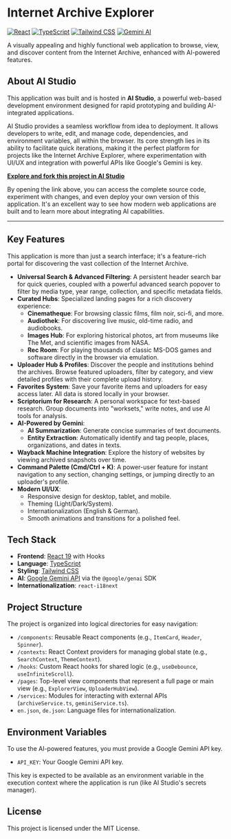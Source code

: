 # Internet Archive Explorer

[![React](https://img.shields.io/badge/React-19-blue?logo=react)](https://react.dev/) [![TypeScript](https://img.shields.io/badge/TypeScript-5.x-blue?logo=typescript)](https://www.typescriptlang.org/) [![Tailwind CSS](https://img.shields.io/badge/Tailwind_CSS-3.x-blue?logo=tailwindcss)](https://tailwindcss.com/) [![Gemini AI](https://img.shields.io/badge/AI-Gemini-blue?logo=google)](https://ai.google.dev/)

A visually appealing and highly functional web application to browse, view, and discover content from the Internet Archive, enhanced with AI-powered features.

## About AI Studio

This application was built and is hosted in **AI Studio**, a powerful web-based development environment designed for rapid prototyping and building AI-integrated applications.

AI Studio provides a seamless workflow from idea to deployment. It allows developers to write, edit, and manage code, dependencies, and environment variables, all within the browser. Its core strength lies in its ability to facilitate quick iterations, making it the perfect platform for projects like the Internet Archive Explorer, where experimentation with UI/UX and integration with powerful APIs like Google's Gemini is key.

**[Explore and fork this project in AI Studio](https://ai.studio/apps/drive/1GWHcbnmh7qZKnqj_rXUyrQYBzkoCJ4E-)**

By opening the link above, you can access the complete source code, experiment with changes, and even deploy your own version of this application. It's an excellent way to see how modern web applications are built and to learn more about integrating AI capabilities.

---

## Key Features

This application is more than just a search interface; it's a feature-rich portal for discovering the vast collection of the Internet Archive.

-   **Universal Search & Advanced Filtering**: A persistent header search bar for quick queries, coupled with a powerful advanced search popover to filter by media type, year range, collection, and specific metadata fields.
-   **Curated Hubs**: Specialized landing pages for a rich discovery experience:
    -   **Cinematheque**: For browsing classic films, film noir, sci-fi, and more.
    -   **Audiothek**: For discovering live music, old-time radio, and audiobooks.
    -   **Images Hub**: For exploring historical photos, art from museums like The Met, and scientific images from NASA.
    -   **Rec Room**: For playing thousands of classic MS-DOS games and software directly in the browser via emulation.
-   **Uploader Hub & Profiles**: Discover the people and institutions behind the archives. Browse featured uploaders, filter by category, and view detailed profiles with their complete upload history.
-   **Favorites System**: Save your favorite items and uploaders for easy access later. All data is stored locally in your browser.
-   **Scriptorium for Research**: A personal workspace for text-based research. Group documents into "worksets," write notes, and use AI tools for analysis.
-   **AI-Powered by Gemini**:
    -   **AI Summarization**: Generate concise summaries of text documents.
    -   **Entity Extraction**: Automatically identify and tag people, places, organizations, and dates in texts.
-   **Wayback Machine Integration**: Explore the history of websites by viewing archived snapshots over time.
-   **Command Palette (Cmd/Ctrl + K)**: A power-user feature for instant navigation to any section, changing settings, or jumping directly to an uploader's profile.
-   **Modern UI/UX**:
    -   Responsive design for desktop, tablet, and mobile.
    -   Theming (Light/Dark/System).
    -   Internationalization (English & German).
    -   Smooth animations and transitions for a polished feel.

## Tech Stack

-   **Frontend**: [React 19](https://react.dev/) with Hooks
-   **Language**: [TypeScript](https://www.typescriptlang.org/)
-   **Styling**: [Tailwind CSS](https://tailwindcss.com/)
-   **AI**: [Google Gemini API](https://ai.google.dev/) via the `@google/genai` SDK
-   **Internationalization**: `react-i18next`

## Project Structure

The project is organized into logical directories for easy navigation:

-   `/components`: Reusable React components (e.g., `ItemCard`, `Header`, `Spinner`).
-   `/contexts`: React Context providers for managing global state (e.g., `SearchContext`, `ThemeContext`).
-   `/hooks`: Custom React hooks for shared logic (e.g., `useDebounce`, `useInfiniteScroll`).
-   `/pages`: Top-level view components that represent a full page or main view (e.g., `ExplorerView`, `UploaderHubView`).
-   `/services`: Modules for interacting with external APIs (`archiveService.ts`, `geminiService.ts`).
-   `en.json`, `de.json`: Language files for internationalization.

## Environment Variables

To use the AI-powered features, you must provide a Google Gemini API key.

-   `API_KEY`: Your Google Gemini API key.

This key is expected to be available as an environment variable in the execution context where the application is run (like AI Studio's secrets manager).

## License

This project is licensed under the MIT License.
